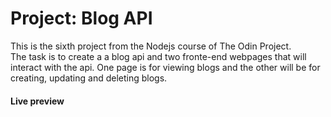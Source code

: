 # Project: Blog API

This is the sixth project from the Nodejs course of The Odin Project.\
The task is to create a a blog api and two fronte-end webpages that will interact with the api. One page is for viewing blogs and the other will be for creating, updating and deleting blogs.

#### Live preview



